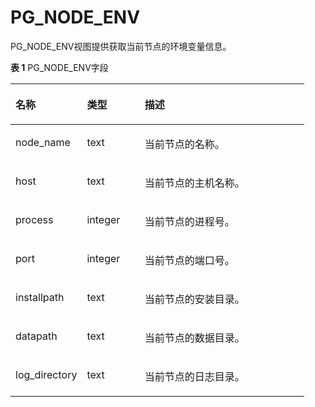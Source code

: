 # PG\_NODE\_ENV<a name="ZH-CN_TOPIC_0242385949"></a>

PG\_NODE\_ENV视图提供获取当前节点的环境变量信息。

**表 1**  PG\_NODE\_ENV字段

<a name="zh-cn_topic_0237122422_zh-cn_topic_0059778769_t8d65b66ae7224247aac9adb09ce0ea36"></a>
<table><thead align="left"><tr id="zh-cn_topic_0237122422_zh-cn_topic_0059778769_re07d82acd1ba4fc08bee2fc98b6d6459"><th class="cellrowborder" valign="top" width="24.37%" id="mcps1.2.4.1.1"><p id="zh-cn_topic_0237122422_zh-cn_topic_0059778769_a0472ed3484aa410db12d9e0ff69263d5"><a name="zh-cn_topic_0237122422_zh-cn_topic_0059778769_a0472ed3484aa410db12d9e0ff69263d5"></a><a name="zh-cn_topic_0237122422_zh-cn_topic_0059778769_a0472ed3484aa410db12d9e0ff69263d5"></a>名称</p>
</th>
<th class="cellrowborder" valign="top" width="19.66%" id="mcps1.2.4.1.2"><p id="zh-cn_topic_0237122422_zh-cn_topic_0059778769_afa79d62984df424f8fa9475a1476673d"><a name="zh-cn_topic_0237122422_zh-cn_topic_0059778769_afa79d62984df424f8fa9475a1476673d"></a><a name="zh-cn_topic_0237122422_zh-cn_topic_0059778769_afa79d62984df424f8fa9475a1476673d"></a>类型</p>
</th>
<th class="cellrowborder" valign="top" width="55.97%" id="mcps1.2.4.1.3"><p id="zh-cn_topic_0237122422_zh-cn_topic_0059778769_acbaaa146000e488792f068a9a2c3d362"><a name="zh-cn_topic_0237122422_zh-cn_topic_0059778769_acbaaa146000e488792f068a9a2c3d362"></a><a name="zh-cn_topic_0237122422_zh-cn_topic_0059778769_acbaaa146000e488792f068a9a2c3d362"></a>描述</p>
</th>
</tr>
</thead>
<tbody><tr id="zh-cn_topic_0237122422_zh-cn_topic_0059778769_r87f391f7292f47d89d954ada6869f003"><td class="cellrowborder" valign="top" width="24.37%" headers="mcps1.2.4.1.1 "><p id="zh-cn_topic_0237122422_zh-cn_topic_0059778769_a4f8f3447f0ab4c83acff44ca486059c9"><a name="zh-cn_topic_0237122422_zh-cn_topic_0059778769_a4f8f3447f0ab4c83acff44ca486059c9"></a><a name="zh-cn_topic_0237122422_zh-cn_topic_0059778769_a4f8f3447f0ab4c83acff44ca486059c9"></a>node_name</p>
</td>
<td class="cellrowborder" valign="top" width="19.66%" headers="mcps1.2.4.1.2 "><p id="zh-cn_topic_0237122422_zh-cn_topic_0059778769_a9ef07864a9ee4cefa2c5778397d5ab23"><a name="zh-cn_topic_0237122422_zh-cn_topic_0059778769_a9ef07864a9ee4cefa2c5778397d5ab23"></a><a name="zh-cn_topic_0237122422_zh-cn_topic_0059778769_a9ef07864a9ee4cefa2c5778397d5ab23"></a>text</p>
</td>
<td class="cellrowborder" valign="top" width="55.97%" headers="mcps1.2.4.1.3 "><p id="zh-cn_topic_0237122422_zh-cn_topic_0059778769_ae068586c2159448f8d3fd47e083ce304"><a name="zh-cn_topic_0237122422_zh-cn_topic_0059778769_ae068586c2159448f8d3fd47e083ce304"></a><a name="zh-cn_topic_0237122422_zh-cn_topic_0059778769_ae068586c2159448f8d3fd47e083ce304"></a>当前节点的名称。</p>
</td>
</tr>
<tr id="zh-cn_topic_0237122422_zh-cn_topic_0059778769_raa4c7871f4d94a19840ce246abe48d3c"><td class="cellrowborder" valign="top" width="24.37%" headers="mcps1.2.4.1.1 "><p id="zh-cn_topic_0237122422_zh-cn_topic_0059778769_ad8b4089a284641af8e4bd926448ea9ec"><a name="zh-cn_topic_0237122422_zh-cn_topic_0059778769_ad8b4089a284641af8e4bd926448ea9ec"></a><a name="zh-cn_topic_0237122422_zh-cn_topic_0059778769_ad8b4089a284641af8e4bd926448ea9ec"></a>host</p>
</td>
<td class="cellrowborder" valign="top" width="19.66%" headers="mcps1.2.4.1.2 "><p id="zh-cn_topic_0237122422_zh-cn_topic_0059778769_a61560af02d3843a9aa3833ec6af26d30"><a name="zh-cn_topic_0237122422_zh-cn_topic_0059778769_a61560af02d3843a9aa3833ec6af26d30"></a><a name="zh-cn_topic_0237122422_zh-cn_topic_0059778769_a61560af02d3843a9aa3833ec6af26d30"></a>text</p>
</td>
<td class="cellrowborder" valign="top" width="55.97%" headers="mcps1.2.4.1.3 "><p id="zh-cn_topic_0237122422_zh-cn_topic_0059778769_a4b04d0cbf7484f8c8ebe01d5c9ff35b4"><a name="zh-cn_topic_0237122422_zh-cn_topic_0059778769_a4b04d0cbf7484f8c8ebe01d5c9ff35b4"></a><a name="zh-cn_topic_0237122422_zh-cn_topic_0059778769_a4b04d0cbf7484f8c8ebe01d5c9ff35b4"></a>当前节点的主机名称。</p>
</td>
</tr>
<tr id="zh-cn_topic_0237122422_zh-cn_topic_0059778769_re4b511363b1f4a198f9bf9fef45d8bf9"><td class="cellrowborder" valign="top" width="24.37%" headers="mcps1.2.4.1.1 "><p id="zh-cn_topic_0237122422_zh-cn_topic_0059778769_a927cb290304948d282ba7c9b1387ea0c"><a name="zh-cn_topic_0237122422_zh-cn_topic_0059778769_a927cb290304948d282ba7c9b1387ea0c"></a><a name="zh-cn_topic_0237122422_zh-cn_topic_0059778769_a927cb290304948d282ba7c9b1387ea0c"></a>process</p>
</td>
<td class="cellrowborder" valign="top" width="19.66%" headers="mcps1.2.4.1.2 "><p id="zh-cn_topic_0237122422_zh-cn_topic_0059778769_a8593e0ff45424ff1bdb073f948370841"><a name="zh-cn_topic_0237122422_zh-cn_topic_0059778769_a8593e0ff45424ff1bdb073f948370841"></a><a name="zh-cn_topic_0237122422_zh-cn_topic_0059778769_a8593e0ff45424ff1bdb073f948370841"></a>integer</p>
</td>
<td class="cellrowborder" valign="top" width="55.97%" headers="mcps1.2.4.1.3 "><p id="zh-cn_topic_0237122422_zh-cn_topic_0059778769_a09f3d742861b4029b481e1cebc3a5e6a"><a name="zh-cn_topic_0237122422_zh-cn_topic_0059778769_a09f3d742861b4029b481e1cebc3a5e6a"></a><a name="zh-cn_topic_0237122422_zh-cn_topic_0059778769_a09f3d742861b4029b481e1cebc3a5e6a"></a>当前节点的进程号。</p>
</td>
</tr>
<tr id="zh-cn_topic_0237122422_zh-cn_topic_0059778769_r7bb1f7f04abb405f86b8a29eedccc375"><td class="cellrowborder" valign="top" width="24.37%" headers="mcps1.2.4.1.1 "><p id="zh-cn_topic_0237122422_zh-cn_topic_0059778769_a34e754fb5ab54745aaefdbc6464a022c"><a name="zh-cn_topic_0237122422_zh-cn_topic_0059778769_a34e754fb5ab54745aaefdbc6464a022c"></a><a name="zh-cn_topic_0237122422_zh-cn_topic_0059778769_a34e754fb5ab54745aaefdbc6464a022c"></a>port</p>
</td>
<td class="cellrowborder" valign="top" width="19.66%" headers="mcps1.2.4.1.2 "><p id="zh-cn_topic_0237122422_zh-cn_topic_0059778769_accd38928549740bcada31c574cce6f65"><a name="zh-cn_topic_0237122422_zh-cn_topic_0059778769_accd38928549740bcada31c574cce6f65"></a><a name="zh-cn_topic_0237122422_zh-cn_topic_0059778769_accd38928549740bcada31c574cce6f65"></a>integer</p>
</td>
<td class="cellrowborder" valign="top" width="55.97%" headers="mcps1.2.4.1.3 "><p id="zh-cn_topic_0237122422_zh-cn_topic_0059778769_a27b186f4b6ac421fb3221250575371c6"><a name="zh-cn_topic_0237122422_zh-cn_topic_0059778769_a27b186f4b6ac421fb3221250575371c6"></a><a name="zh-cn_topic_0237122422_zh-cn_topic_0059778769_a27b186f4b6ac421fb3221250575371c6"></a>当前节点的端口号。</p>
</td>
</tr>
<tr id="zh-cn_topic_0237122422_zh-cn_topic_0059778769_r86521a00ff374ca5b336ca8bb2d7734f"><td class="cellrowborder" valign="top" width="24.37%" headers="mcps1.2.4.1.1 "><p id="zh-cn_topic_0237122422_zh-cn_topic_0059778769_aebc40c771e3541d8b174bb3e54bddb64"><a name="zh-cn_topic_0237122422_zh-cn_topic_0059778769_aebc40c771e3541d8b174bb3e54bddb64"></a><a name="zh-cn_topic_0237122422_zh-cn_topic_0059778769_aebc40c771e3541d8b174bb3e54bddb64"></a>installpath</p>
</td>
<td class="cellrowborder" valign="top" width="19.66%" headers="mcps1.2.4.1.2 "><p id="zh-cn_topic_0237122422_zh-cn_topic_0059778769_a97e877e0f04e47f2a78fff0379bff814"><a name="zh-cn_topic_0237122422_zh-cn_topic_0059778769_a97e877e0f04e47f2a78fff0379bff814"></a><a name="zh-cn_topic_0237122422_zh-cn_topic_0059778769_a97e877e0f04e47f2a78fff0379bff814"></a>text</p>
</td>
<td class="cellrowborder" valign="top" width="55.97%" headers="mcps1.2.4.1.3 "><p id="zh-cn_topic_0237122422_zh-cn_topic_0059778769_a8041249bf78b4e5e8b6953417567d56e"><a name="zh-cn_topic_0237122422_zh-cn_topic_0059778769_a8041249bf78b4e5e8b6953417567d56e"></a><a name="zh-cn_topic_0237122422_zh-cn_topic_0059778769_a8041249bf78b4e5e8b6953417567d56e"></a>当前节点的安装目录。</p>
</td>
</tr>
<tr id="zh-cn_topic_0237122422_zh-cn_topic_0059778769_r62100a7175f441d490470fbe7bec3f6f"><td class="cellrowborder" valign="top" width="24.37%" headers="mcps1.2.4.1.1 "><p id="zh-cn_topic_0237122422_zh-cn_topic_0059778769_a3a836182f34a42638f3251a5e4f12e52"><a name="zh-cn_topic_0237122422_zh-cn_topic_0059778769_a3a836182f34a42638f3251a5e4f12e52"></a><a name="zh-cn_topic_0237122422_zh-cn_topic_0059778769_a3a836182f34a42638f3251a5e4f12e52"></a>datapath</p>
</td>
<td class="cellrowborder" valign="top" width="19.66%" headers="mcps1.2.4.1.2 "><p id="zh-cn_topic_0237122422_zh-cn_topic_0059778769_a7213de473f3e485e8d5d3037da9263fe"><a name="zh-cn_topic_0237122422_zh-cn_topic_0059778769_a7213de473f3e485e8d5d3037da9263fe"></a><a name="zh-cn_topic_0237122422_zh-cn_topic_0059778769_a7213de473f3e485e8d5d3037da9263fe"></a>text</p>
</td>
<td class="cellrowborder" valign="top" width="55.97%" headers="mcps1.2.4.1.3 "><p id="zh-cn_topic_0237122422_zh-cn_topic_0059778769_a7504bb11b8824fc7b9d1656d47bd93a8"><a name="zh-cn_topic_0237122422_zh-cn_topic_0059778769_a7504bb11b8824fc7b9d1656d47bd93a8"></a><a name="zh-cn_topic_0237122422_zh-cn_topic_0059778769_a7504bb11b8824fc7b9d1656d47bd93a8"></a>当前节点的数据目录。</p>
</td>
</tr>
<tr id="zh-cn_topic_0237122422_zh-cn_topic_0059778769_re5b4118bbd0d436e89ea7b11a396b9c2"><td class="cellrowborder" valign="top" width="24.37%" headers="mcps1.2.4.1.1 "><p id="zh-cn_topic_0237122422_zh-cn_topic_0059778769_a6f9a4f47a05d44fe84a30728b57c1263"><a name="zh-cn_topic_0237122422_zh-cn_topic_0059778769_a6f9a4f47a05d44fe84a30728b57c1263"></a><a name="zh-cn_topic_0237122422_zh-cn_topic_0059778769_a6f9a4f47a05d44fe84a30728b57c1263"></a>log_directory</p>
</td>
<td class="cellrowborder" valign="top" width="19.66%" headers="mcps1.2.4.1.2 "><p id="zh-cn_topic_0237122422_zh-cn_topic_0059778769_a0e4188a3242d4efd927fa0777325a03a"><a name="zh-cn_topic_0237122422_zh-cn_topic_0059778769_a0e4188a3242d4efd927fa0777325a03a"></a><a name="zh-cn_topic_0237122422_zh-cn_topic_0059778769_a0e4188a3242d4efd927fa0777325a03a"></a>text</p>
</td>
<td class="cellrowborder" valign="top" width="55.97%" headers="mcps1.2.4.1.3 "><p id="zh-cn_topic_0237122422_zh-cn_topic_0059778769_a3839a0322b844c12a154e5a210c9185a"><a name="zh-cn_topic_0237122422_zh-cn_topic_0059778769_a3839a0322b844c12a154e5a210c9185a"></a><a name="zh-cn_topic_0237122422_zh-cn_topic_0059778769_a3839a0322b844c12a154e5a210c9185a"></a>当前节点的日志目录。</p>
</td>
</tr>
</tbody>
</table>

